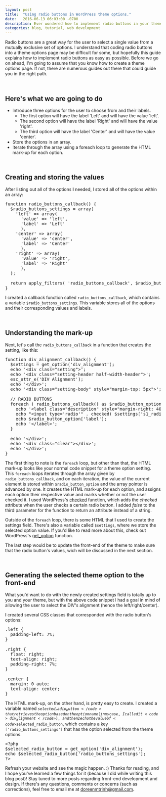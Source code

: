 ```yaml
---
layout: post
title:  "Using radio buttons in WordPress theme options."
date:   2016-06-13 06:03:00 -0700
description: Ever wondered how to implement radio buttons in your theme options page?
categories: blog, tutorial, web development
---
```


Radio buttons are a great way for the user to select a single value from a mutually exclusive set of options. I understand that coding radio buttons into a theme options page may be difficult for some, but hopefully this guide explains how to implement radio buttons as easy as possible. Before we go on ahead, I'm going to assume that you know how to create a theme options page. If not, there are numerous guides out there that could guide you in the right path.

<h2 style="padding-top:30px;">Here's what we are going to do</h2>
<ul><li>Introduce three options for the user to choose from and their labels.
  <ul><li>The first option will have the label 'Left' and will have the value 'left'.</li>
  <li>The second option will have the label 'Right' and will have the value 'right'.</li>
  <li>The third option will have the label 'Center' and will have the value 'center'.</li></ul></li>
<li>Store the options in an array.</li>
<li>Iterate through the array using a foreach loop to generate the HTML mark-up for each option.</li>
</ul>


<h2 style="padding-top:30px;">Creating and storing the values</h2>
After listing out all of the options I needed, I stored all of the options within an array:

<pre>
function radio_buttons_callback() {
  $radio_buttons_settings = array(
    'left' => array(
      'value' => 'left',
      'label' => 'Left'
      ),
    'center' => array(
      'value' => 'center',
      'label' => 'Center'
      ),
    'right' => array(
      'value' => 'right',
      'label' => 'Right'
      ),
  );

  return apply_filters( 'radio_buttons_callback', $radio_buttons_settings );
}
</pre>

I created a callback function called <code>radio_buttons_callback</code>, which contains a variable <code>$radio_buttons_settings</code>. This variable stores all of the options and their corresponding values and labels.

<h2 style="padding-top:30px;">Understanding the mark-up</h2>
Next, let's call the <code>radio_buttons_callback</code> in a function that creates the setting, like this:

<pre>
function div_alignment_callback() {
  $settings = get_option('div_alignment');
  echo '&lt;div class="setting"&gt;';
  echo '&lt;div class="setting-header half-width-header"&gt;';
  esc_attr_e('DIV Alignment');
  echo '&lt;/div&gt;';
  echo '&lt;div class="setting-body" style="margin-top: 5px"&gt;';

  // RADIO BUTTONS
  foreach ( radio_buttons_callback() as $radio_button_option ) {
    echo '&lt;label class="description" style="margin-right: 40px"&gt;';
    echo "&lt;input type='radio'" . checked( $settings['s1_radio_buttons_settings'], $radio_button_option['value'], false ) . " name='div_alignment' value='" . esc_attr( $radio_button_option['value'] ) . "'/&gt;";
    echo $radio_button_option['label'];
    echo '&lt;/label&gt;';
  }

  echo '&lt;/div&gt;';
  echo '&lt;div class="clear">&lt;/div&gt;';
  echo '&lt;/div&gt;';
}
</pre>

The first thing to note is the <code>foreach</code> loop, but other than that, the HTML mark-up looks like your normal code snippet for a theme option setting. This <code>foreach</code> loops iterates through the array given by <code>radio_buttons_callback</code>, and on each iteration, the value of the current element is stored within <code>$radio_button_option</code> and the array pointer is advanced by one. It creates the HTML mark-up for each option, and assigns each option their respective value and marks whether or not the user checked it. I used WordPress's [checked][checked-function] function, which adds the <i>checked</i> attribute when the user checks a certain radio button. I added <i>false</i> to the third parameter for the function to return an attribute instead of a string.

Outside of the <code>foreach</code> loop, there is some HTML that I used to create the settings field. There's also a variable called <code>$settings</code>, where we store the selected option value. If you'd like to read more about this, check out WordPress's [get_option][get_option-function] function.

The last step would be to update the front-end of the theme to make sure that the radio button's values, wich will be discussed in the next section.

<h2 style="padding-top:30px;">Generating the selected theme option to the front-end</h2>
What you'd want to do with the newly created settings field is totally up to you and your theme, but with the above code snippet I had a goal in mind of allowing the user to select the DIV's alignment (hence the left/right/center).

I created several CSS classes that corresponded with the radio button's options:

<pre>
.left {
  padding-left: 7%;
}

.right {
  float: right;
  text-align: right;
  padding-right: 7%;
}

.center {
  margin: 0 auto;
  text-align: center;
}
</pre>

The HTML mark-up, on the other hand, is pretty easy to create. I created a variable named <code>$selected_radio_button</code> that retrieves the option based on the option name (in my case, I called it <code>div_alignment</code>), and then I echo the value of <code>$selected_radio_button</code>, which contains a key <code>['radio_buttons_settings']</code> that has the option selected from the theme options.

<pre>
&lt;?php
$selected_radio_button = get_option('div_alignment');
echo $selected_radio_button['radio_buttons_settings'];
?&gt;
</pre>

Refresh your website and see the magic happen. :) Thanks for reading, and I hope you've learned a few things for it (because I did while writing this blog post)! Stay tuned to more posts regarding front-end development and design. If there's any questions, comments or concerns (such as corrections), feel free to email me at <a href="mailto:doreenmtrinh@gmail.com">doreenmtrinh@gmail.com</a>.



[checked-function]:            https://codex.wordpress.org/Function_Reference/checked
[get_option-function]:         https://developer.wordpress.org/reference/functions/get_option/
